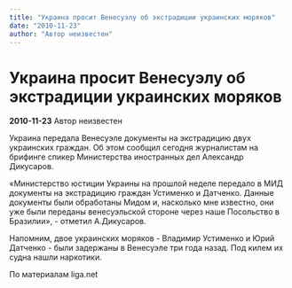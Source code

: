 ```yaml
---
title: "Украина просит Венесуэлу об экстрадиции украинских моряков"
date: "2010-11-23"
author: "Автор неизвестен"
---
```


# Украина просит Венесуэлу об экстрадиции украинских моряков

**2010-11-23** Автор неизвестен

Украина передала Венесуэле документы на экстрадицию двух украинских граждан. Об этом сообщил сегодня журналистам на брифинге спикер Министерства иностранных дел Александр Дикусаров.

«Министерство юстиции Украины на прошлой неделе передало в МИД документы на экстрадицию граждан Устименко и Датченко. Данные документы были обработаны Мидом и, насколько мне известно, они уже были переданы венесуэльской стороне через наше Посольство в Бразилии», - отметил А.Дикусаров.

Напомним, двое украинских моряков - Владимир Устименко и Юрий Датченко - были задержаны в Венесуэле три года назад. Под килем их судна нашли наркотики.

По материалам liga.net